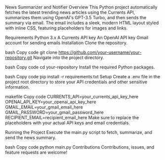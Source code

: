 News Summarizer and Notifier
Overview
This Python project automatically fetches the latest trending news articles using the Currents API, summarizes them using OpenAI's GPT-3.5 Turbo, and then sends the summary via email. The email includes a sleek, modern HTML layout styled with inline CSS, featuring placeholders for images and links.

Requirements
Python 3.x
A Currents API key
An OpenAI API key
Gmail account for sending emails
Installation
Clone the repository.

bash
Copy code
git clone https://github.com/your-username/your-repository.git
Navigate into the project directory.

bash
Copy code
cd your-repository
Install the required Python packages.

bash
Copy code
pip install -r requirements.txt
Setup
Create a .env file in the project root directory to store your API credentials and other sensitive information.

makefile
Copy code
CURRENTS_API=your_currents_api_key_here
OPENAI_API_KEY=your_openai_api_key_here
GMAIL_EMAIL=your_gmail_email_here
GMAIL_PASSWORD=your_gmail_password_here
RECIPIENT_EMAIL=recipient_email_here
Make sure to replace the placeholders with your actual API keys and email credentials.

Running the Project
Execute the main.py script to fetch, summarize, and send the news summary.

bash
Copy code
python main.py
Contributions
Contributions, issues, and feature requests are welcome!
